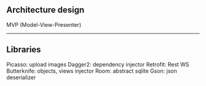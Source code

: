 ## Architecture design

MVP (Model-View-Presenter)

---

## Libraries

Picasso: upload images
Dagger2: dependency injector
Retrofit: Rest WS
Butterknife: objects, views injector
Room: abstract sqlite
Gson: json deserializer
